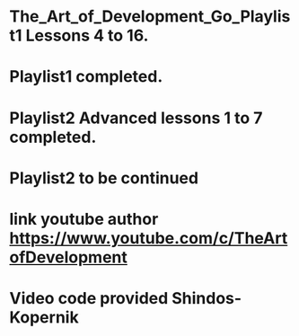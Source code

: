 # The_Art_of_Development_Go_Playlist1 Lessons 4 to 16.
# Playlist1 completed.
# Playlist2 Advanced lessons 1 to 7 completed.
# Playlist2 to be continued
# link youtube author https://www.youtube.com/c/TheArtofDevelopment
# Video code provided Shindos-Kopernik
